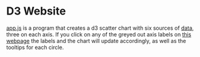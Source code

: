 # D3 Website
[app.js](assets/js/app.js) is a program that creates a d3 scatter chart with six sources of [data](assets/data/data.csv), three on each axis. If you click on any of the greyed out axis labels on [this webpage](https://blashford.github.io/D3-Challenge/) the labels and the chart will update accordingly, as well as the tooltips for each circle.
